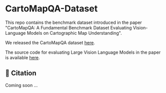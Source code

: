# CartoMapQA-Dataset
This repo contains the benchmark dataset introduced in the paper "CartoMapQA: A Fundamental Benchmark Dataset Evaluating Vision-Language Models on Cartographic Map Understanding".

We released the CartoMapQA dataset [here](https://github.com/ungquanghuy-kddi/CartoMapQA-Dataset/releases/tag/v1.0.0).

The source code for evaluating Large Vision Language Models in the paper is available [here](https://github.com/ungquanghuy-kddi/CartoMapQA).

## 📜 Citation
Coming soon ...
